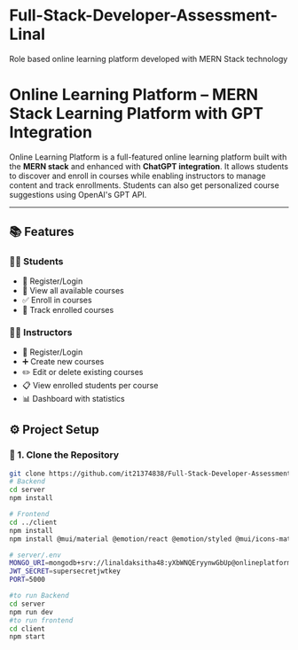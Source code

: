# Full-Stack-Developer-Assessment-Linal
Role based online learning platform developed with MERN Stack technology
# Online Learning Platform – MERN Stack Learning Platform with GPT Integration

Online Learning Platform is a full-featured online learning platform built with the **MERN stack** and enhanced with **ChatGPT integration**. It allows students to discover and enroll in courses while enabling instructors to manage content and track enrollments. Students can also get personalized course suggestions using OpenAI's GPT API.

---

## 📚 Features

### 👨‍🎓 Students
- 🔐 Register/Login
- 📘 View all available courses
- ✅ Enroll in courses
- 🧾 Track enrolled courses


### 👩‍🏫 Instructors
- 🔐 Register/Login
- ➕ Create new courses
- ✏️ Edit or delete existing courses
- 📋 View enrolled students per course
- 📊 Dashboard with statistics

## ⚙️ Project Setup

### 🔧 1. Clone the Repository

```bash
git clone https://github.com/it21374838/Full-Stack-Developer-Assessment-Linal.git
# Backend
cd server
npm install

# Frontend
cd ../client
npm install
npm install @mui/material @emotion/react @emotion/styled @mui/icons-material

# server/.env
MONGO_URI=mongodb+srv://linaldaksitha48:yXbWNQEryynwGbUp@onlineplatform.uslarjm.mongodb.net/?retryWrites=true&w=majority&appName=OnlinePlatform
JWT_SECRET=supersecretjwtkey
PORT=5000

#to run Backend
cd server
npm run dev
#to run frontend
cd client
npm start




